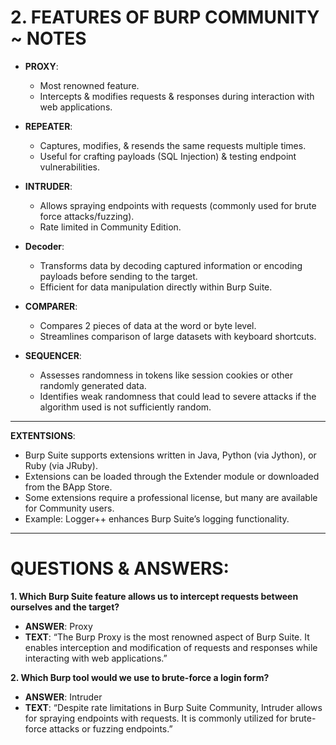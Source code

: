 # 2. FEATURES OF BURP COMMUNITY ~ NOTES

- **PROXY**:
  - Most renowned feature.
  - Intercepts & modifies requests & responses during interaction with web applications.

- **REPEATER**:
  - Captures, modifies, & resends the same requests multiple times.
  - Useful for crafting payloads (SQL Injection) & testing endpoint vulnerabilities.

- **INTRUDER**:
  - Allows spraying endpoints with requests (commonly used for brute force attacks/fuzzing).
  - Rate limited in Community Edition.

- **Decoder**:
  - Transforms data by decoding captured information or encoding payloads before sending to the target.
  - Efficient for data manipulation directly within Burp Suite.

- **COMPARER**:
  - Compares 2 pieces of data at the word or byte level.
  - Streamlines comparison of large datasets with keyboard shortcuts.

- **SEQUENCER**:
  - Assesses randomness in tokens like session cookies or other randomly generated data.
  - Identifies weak randomness that could lead to severe attacks if the algorithm used is not sufficiently random.

---

**EXTENTSIONS**:
  - Burp Suite supports extensions written in Java, Python (via Jython), or Ruby (via JRuby).
  - Extensions can be loaded through the Extender module or downloaded from the BApp Store.
  - Some extensions require a professional license, but many are available for Community users.
  - Example: Logger++ enhances Burp Suite’s logging functionality.

---

# QUESTIONS & ANSWERS:

**1. Which Burp Suite feature allows us to intercept requests between ourselves and the target?**  
- **ANSWER**: Proxy  
- **TEXT**: “The Burp Proxy is the most renowned aspect of Burp Suite. It enables interception and modification of requests and responses while interacting with web applications.”

**2. Which Burp tool would we use to brute-force a login form?**  
- **ANSWER**: Intruder  
- **TEXT**: “Despite rate limitations in Burp Suite Community, Intruder allows for spraying endpoints with requests. It is commonly utilized for brute-force attacks or fuzzing endpoints.”
